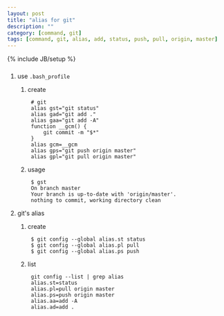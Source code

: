```yaml
---
layout: post
title: "alias for git"
description: ""
category: [command, git]
tags: [command, git, alias, add, status, push, pull, origin, master]
---
```

{% include JB/setup %}


### 

1. use `.bash_profile`

    1. create

            # git
            alias gst="git status"
            alias gad="git add ."
            alias gaa="git add -A"
            function __gcm() {
                git commit -m "$*"
            }
            alias gcm=__gcm
            alias gps="git push origin master"
            alias gpl="git pull origin master"

    1. usage

            $ gst
            On branch master
            Your branch is up-to-date with 'origin/master'.
            nothing to commit, working directory clean


1. git's alias

    1. create

            $ git config --global alias.st status
            $ git config --global alias.pl pull
            $ git config --global alias.ps push

    1. list

            git config --list | grep alias
            alias.st=status
            alias.pl=pull origin master
            alias.ps=push origin master
            alias.aa=add -A
            alias.ad=add .
